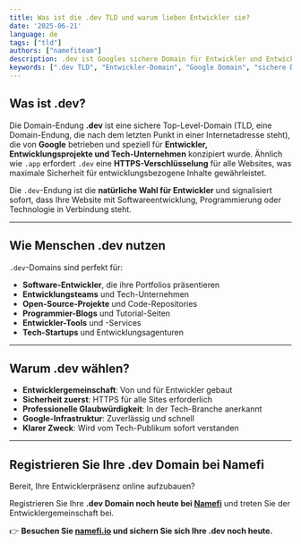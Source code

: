 ```yaml
---
title: Was ist die .dev TLD und warum lieben Entwickler sie?
date: '2025-06-21'
language: de
tags: ["tld"]
authors: ["namefiteam"]
description: .dev ist Googles sichere Domain für Entwickler und Entwicklungsprojekte. Erfahren Sie, warum sie die erste Wahl für Programmierer, Tech-Unternehmen und Entwicklungsteams ist.
keywords: [".dev TLD", "Entwickler-Domain", "Google Domain", "sichere Domain", "Entwicklungsprojekte", "Programmierung", "Tech-Unternehmen"]
---
```



## **Was ist .dev?**

Die Domain-Endung **.dev** ist eine sichere Top-Level-Domain (TLD, eine Domain-Endung, die nach dem letzten Punkt in einer Internetadresse steht), die von **Google** betrieben und speziell für **Entwickler, Entwicklungsprojekte und Tech-Unternehmen** konzipiert wurde. Ähnlich wie `.app` erfordert `.dev` eine **HTTPS-Verschlüsselung** für alle Websites, was maximale Sicherheit für entwicklungsbezogene Inhalte gewährleistet.

Die `.dev`-Endung ist die **natürliche Wahl für Entwickler** und signalisiert sofort, dass Ihre Website mit Softwareentwicklung, Programmierung oder Technologie in Verbindung steht.

---

## **Wie Menschen .dev nutzen**

`.dev`-Domains sind perfekt für:

*   **Software-Entwickler**, die ihre Portfolios präsentieren
*   **Entwicklungsteams** und Tech-Unternehmen
*   **Open-Source-Projekte** und Code-Repositories
*   **Programmier-Blogs** und Tutorial-Seiten
*   **Entwickler-Tools** und -Services
*   **Tech-Startups** und Entwicklungsagenturen

---

## **Warum .dev wählen?**

*   **Entwicklergemeinschaft**: Von und für Entwickler gebaut
*   **Sicherheit zuerst**: HTTPS für alle Sites erforderlich
*   **Professionelle Glaubwürdigkeit**: In der Tech-Branche anerkannt
*   **Google-Infrastruktur**: Zuverlässig und schnell
*   **Klarer Zweck**: Wird vom Tech-Publikum sofort verstanden

---

## **Registrieren Sie Ihre .dev Domain bei Namefi**

Bereit, Ihre Entwicklerpräsenz online aufzubauen?

Registrieren Sie Ihre **.dev Domain noch heute bei [Namefi](https://namefi.io)** und treten Sie der Entwicklergemeinschaft bei.

👉 **Besuchen Sie [namefi.io](https://namefi.io) und sichern Sie sich Ihre .dev noch heute.**